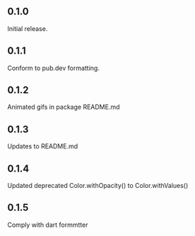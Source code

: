 ## 0.1.0
Initial release.

## 0.1.1
Conform to pub.dev formatting.

## 0.1.2
Animated gifs in package README.md

## 0.1.3
Updates to README.md

## 0.1.4
Updated deprecated Color.withOpacity() to Color.withValues()

## 0.1.5
Comply with dart formmtter
